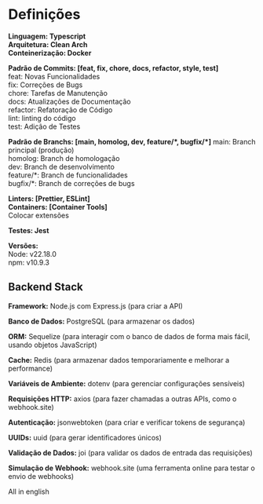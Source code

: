 # Definições

**Linguagem: Typescript**\
**Arquitetura: Clean Arch**\
**Conteinerização: Docker**

**Padrão de Commits: [feat, fix, chore, docs, refactor, style, test]**\
feat: Novas Funcionalidades\
fix: Correções de Bugs\
chore: Tarefas de Manutenção\
docs: Atualizações de Documentação\
refactor: Refatoração de Código\
lint: linting do código\
test: Adição de Testes

**Padrão de Branchs: [main, homolog, dev, feature/\*, bugfix/\*]**
main: Branch principal (produção)\
homolog: Branch de homologação\
dev: Branch de desenvolvimento\
feature/\*: Branch de funcionalidades\
bugfix/\*: Branch de correções de bugs

**Linters: [Prettier, ESLint]**\
**Containers: [Container Tools]**\
Colocar extensões

**Testes: Jest**

**Versões:**\
Node: v22.18.0\
npm: v10.9.3

## Backend Stack

**Framework:** Node.js com Express.js (para criar a API)

**Banco de Dados:** PostgreSQL (para armazenar os dados)

**ORM:** Sequelize (para interagir com o banco de dados de forma mais fácil, usando objetos JavaScript)

**Cache:** Redis (para armazenar dados temporariamente e melhorar a performance)

**Variáveis de Ambiente:** dotenv (para gerenciar configurações sensíveis)

**Requisições HTTP:** axios (para fazer chamadas a outras APIs, como o webhook.site)

**Autenticação:** jsonwebtoken (para criar e verificar tokens de segurança)

**UUIDs:** uuid (para gerar identificadores únicos)

**Validação de Dados:** joi (para validar os dados de entrada das requisições)

**Simulação de Webhook:** webhook.site (uma ferramenta online para testar o envio de webhooks)

All in english

